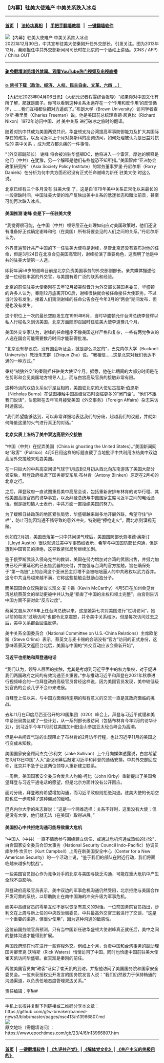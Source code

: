 ### 【内幕】驻美大使难产 中美关系跌入冰点
------------------------

#### [首页](https://github.com/gfw-breaker/banned-news3/blob/master/README.md) &nbsp;&nbsp;|&nbsp;&nbsp; [法轮功真相](https://github.com/begood0513/basic/blob/master/README.md)  &nbsp;&nbsp;|&nbsp;&nbsp; [手把手翻墙教程](https://github.com/gfw-breaker/guides/wiki)  &nbsp;&nbsp;|&nbsp;&nbsp; [一键翻墙软件](https://github.com/gfw-breaker/nogfw/blob/master/README.md)  



<div><img alt="【内幕】驻美大使难产 中美关系跌入冰点" class="attachment-djy_600_400 size-djy_600_400 wp-post-image" src="https://i.epochtimes.com/assets/uploads/2022/12/id13895805-000_9FM77W-600x400.jpg"/>
<div class="caption">
 2022年12月30日，中共宣布驻美大使秦刚升任外交部长，引发关注。图为2013年12月，秦刚担任中共外交部新闻司司长时在北京的一个活动上讲话。(CNS / AFP) / China OUT
</div></div><hr/>

#### [ 🎬  免翻墙浏览墙外禁闻、观看YouTube热门视频及电视直播](https://github.com/gfw-breaker/HelloWorld)

#### [ 💥  禁书下载（政治、经济、人权、民主自由、文革、六四 ...）](https://github.com/gfw-breaker/books/blob/master/README.md)

<div><p>
 【大纪元2023年04月06日讯】（大纪元记者程雯综合报导）“如果你对中国文化有所了解，那就是面子。你可以看到这种关系永远存在一个‘作用和反作用’的反馈循环，……我们互相都快把对方逼疯了。”布朗大学（Brown University）访问学者查尔斯‧弗里曼（Charles Freeman）说。他是美国前总统理查德‧尼克松（Richard Nixon）1972年访问中国、对
 <ok href="https://www.epochtimes.com/gb/tag/%E7%BE%8E%E4%B8%AD%E5%85%B3%E7%B3%BB.html">
  美中关系
 </ok>
 进行破冰之旅时的翻译。
</p>
<p>
 随着对抗中共成为美国两党共识，华盛顿支持台湾提高军事防御能力及扩大其国际存在的政策，以及习近平上个月对莫斯科的高调访问，如何处理被认为是日益对抗性的
 <ok href="https://www.epochtimes.com/gb/tag/%E7%BE%8E%E4%B8%AD%E5%85%B3%E7%B3%BB.html">
  美中关系
 </ok>
 ，成为双方都头痛的一件事情。
</p>
<p>
 “（外交部副部长）
 <ok href="https://www.epochtimes.com/gb/tag/%E8%B0%A2%E5%B3%B0.html">
  谢峰
 </ok>
 将会被派驻华盛顿DC，他将进入一个雷区。厚达的解释是他们（中共）在犹豫，另一个解释是他们有些惶恐不知所措。”美国智库“亚洲协会政策研究所”（Asia Society Policy Institute）的常务董事罗里‧丹尼尔斯（Rorry Daniels）在分析为何中共方面迟迟没有正式任命谢峰为新任
 <ok href="https://www.epochtimes.com/gb/tag/%E9%A9%BB%E7%BE%8E%E5%A4%A7%E4%BD%BF.html">
  驻美大使
 </ok>
 时这么说。
</p>
<p>
 北京已经有三个多月没有
 <ok href="https://www.epochtimes.com/gb/tag/%E9%A9%BB%E7%BE%8E%E5%A4%A7%E4%BD%BF.html">
  驻美大使
 </ok>
 了，这是自1979年美中关系正常化以来最长的一段空缺时间，中国驻美大使的难产反映出美中关系的低迷状态和黯淡前景，甚至可能再次跌入冰点。
</p>
<h4>
 <strong>
  美国推测
  <ok href="https://www.epochtimes.com/gb/tag/%E8%B0%A2%E5%B3%B0.html">
   谢峰
  </ok>
  会是下一任驻美大使
 </strong>
</h4>
<p>
 “我觉得很可能，在中国（中共）领导层正在处理如何应对美国政策时，他们还没有准备好正式确定谢峰和他（在美国）所有将要会见的人们之间的关系。”丹尼尔斯认为。
</p>
<p>
 外界普遍预计共产中国的下一任驻美大使将是谢峰，尽管北京还没有宣布对他的任命，但是3月24日在北京会见美国高管时，谢峰扮演了重要角色，这表明了他是中共的驻美大使第一人选。
</p>
<p>
 即将年满59岁的谢峰目前是北京负责美国事务的外交部副部长。亲共媒体描述他是一位经验丰富的外交官，与美国有着广泛的联系和经验。
</p>
<p>
 北京的前任驻美大使秦刚在去年12月被突然晋升为外交部长兼国务委员，华盛顿的许多人认为，秦刚12月底离开DC后，谢峰很快就会被任命接任大使职务，不过当时没有发生。接着人们猜测谢峰的任命公告会在今年3月的“两会”期间发布，但是也没有发生。
</p>
<p>
 这个职位上一次的最长空缺发生在1995年6月，当时华盛顿允许台湾总统李登辉以私人行程名义到访美国，北京方面随即召回时任驻美大使李道豫几个月。
</p>
<p>
 美国外交专家认为，谢峰的任命程序不像美国这样严格和复杂，一些有两党争议的人选在国会可能需要数月时间才能获得批准。
</p>
<p>
 “北京没有参议院，没有国会听证会，就是那么决定的”，巴克内尔大学（Bucknell University）教授朱志群（Zhiqun Zhu）说，“我相信……这是北京对我们表达不满的一种方式。”
</p>
<p>
 秉持“战狼外交”的秦刚担任驻美大使17个月。据悉，他在此期间的大部分时间是花在剪彩和会见美国地方领导人上，而与白宫高级官员的接触非常有限。
</p>
<p>
 这种冷淡的双边关系似乎是互相的，美国驻北京的大使尼古拉斯‧伯恩斯（Nicholas Burns）在试图接触中国高级官员时面临更多的“闭门羹”。“他们不跟我们说话”，伯恩斯在去年10月接受美国《外交事务》（Foreign Affairs）杂志采访时透露说。
</p>
<p>
 “我们希望能够达到，可以非常详细地表达我们的分歧，超越我们的议题，并就如何降低这里的火气进行真正的对话。”
</p>
<h4>
 <strong>
  北京实质上冻结了美中双边高层外交接触
 </strong>
</h4>
<p>
 “中国（中共）在捉弄美国（China is ghosting the United States）。”美国新闻网站“政客”（Politico）4月5日用这样的标题直截了当地批评中共利用冻结美中双边高层外交接触来戏耍美国。
</p>
<p>
 在一只巨大的中共高空间谍气球于1月底到2月初从西北向东南游荡了美国大部分领空后，拜登政府推迟了国务卿安东尼‧布林肯（Antony Blinken）原定在2月初的北京之行。
</p>
<p>
 之后，拜登政府一直试图重启美中高层会谈，包括重新安排布林肯的访华行程、其他美国高级官员的访华事宜，以及拜登总统与中国国家主席习近平之间的电话通话。但是据知情人士表示，中共方面一直拒绝美国的努力。
</p>
<p>
 为了缓解日益动荡的地区紧张局势，华盛顿越来越多地开展外联，希望守住“护栏”，防止可能因沟通不畅导致的意外冲突，特别是“擦枪走火”，而北京则漠视无赌。
</p>
<p>
 例如在2月初，美国击落第一只中共间谍气球后，美国国防部长劳埃德‧奥斯汀（Lloyd Austin）很快就通过美中军事热线表示，希望与中国国防部长沟通，但是遭到中国官员的拒绝，这导致紧张局势继续加剧。
</p>
<p>
 鉴于俄罗斯武装入侵乌克兰的教训，美国在努力增加对台湾的武器出售，并努力加快已经严重延迟的已出售武器的交付，并加强与台湾的官方接触，旨在确保处于“第一岛链”上的台湾这个亚洲民主灯塔不会被咄咄逼人的中共政权以武力吞并。这令中共当局越来越不满，它称这些接触会鼓励台独分子。
</p>
<p>
 而美国国会众议院新议长凯文‧麦卡锡（Kevin McCarthy）4月5日在加州会见台湾总统蔡英文的举动更被中共认为是“损害了中国的主权和领土完整”。白宫则告诉中国方面不要对此“反应过度”。
</p>
<p>
 蔡英文自从2016年上任台湾总统以来，这是她第七次对美国进行“过境访问”，她以前的每次“过境访问”也都令北京震怒，并令美中关系结冰，但是每次访问过去之后，美中关系都会回温反弹。
</p>
<p>
 美中关系全国委员会（National Committee on U.S.-China Relations）主席欧伦斯（Steve Orlins）表示，蔡英文与麦卡锡的会晤没有“官方”访问的正式身份，这意味着蔡英文返回台北后，美国与中国的“外交互动应该会重新开始”。
</p>
<h4>
 <strong>
  习近平也拒绝和拜登通电话
 </strong>
</h4>
<p>
 “我们认为，领导人层面的接触，尤其是考虑到习近平手中的权力集权，对于促进我们两国政府之间的有效沟通至关重要。”参与推动习近平和拜登在2021年秋季进行视频峰会的一位拜登政府高级官员曾经这样说，因为美国官员发现，美中较低级别官员的会谈几乎不会带来进展。
</p>
<p>
 自拜登上任以来，与中国方面保持定期的和有意义的交流一直是其政府面临的挑战。
</p>
<p>
 去年11月在印度尼西亚召开的20国集团（G20）峰会上，拜登与习近平就缓和美中紧张局势达成了一些计划，从一系列部长级访问（包括布林肯今年2月的访华计划），到习近平今年11月前往美国加州旧金山参加亚太经合峰会为高潮。
</p>
<p>
 但是中共间谍气球的出现阻止了布林肯的2月访华行程，也让习近平11月的美国之行变成未知数。
</p>
<p>
 美国国家安全顾问杰克‧沙利文（Jake Sullivan）上个月向媒体透露说，白宫希望在3月13日中国“人大”会议闭幕后敲定习近平和拜登的通话安排。中共外交部回应称，北京并不急于让这两位领导人重新建立联系。
</p>
<p>
 一周后，美国国家安全委员会发言人约翰‧柯比（John Kirby）重新提出了美国希望拜登与习近平通电话的愿望，但是北京方面并没有公开回应。
</p>
<p>
 面对分歧，拜登政府希望增加沟通，而习近平政府则拒绝沟通。驻美大使的长期空缺也进一步障碍了这种僵局的缓和。
</p>
<p>
 巴克内尔大学的朱志群说：“这是一个两难选择：关系不好时，这里没有大使；但是没有大使，他们就无法（在美国）取得进展。”
</p>
<h4>
 <strong>
  美国担心中共拒绝沟通可能导致重大危机
 </strong>
</h4>
<p>
 “中国人（中共）一直不情愿参与围绕建立信任、或通过危机沟通或热线的讨论”，白宫国家安全委员会印太事务（National Security Council Indo-Pacific）协调员库尔特‧坎贝尔（Kurt Campbell）上周在新美国安全中心（Center for a New American Security）的一个活动上说，“鉴于我们的部队在附近行动，我们将面临越来越多的挑战”。
</p>
<p>
 一些美国官员担心作为竞争对手的北京与美国与缺乏沟通，可能在重大危机中产生全球不良影响。
</p>
<p>
 拜登政府高级官员表示，美中双边的军事危机沟通仍然受阻，北京拒绝与美国合作开发可靠的系统，以帮助防止在南中国海的冲突升级为军事危机。
</p>
<p>
 而美中高级官员的零星互动不足以恢复有意义的对话。一位前国务院官员指出，沙利文在上周与新上任的中央政治局委员、中共最高外交官王毅进行了交谈，“这是一个重要的渠道，但很少使用”，因为这种沟通的敏感性。
</p>
<p>
 这位前国务院官员预测，只有当中国新任驻华盛顿大使谢峰真正就任后，美中之间的整体沟通才能得到扩展。
</p>
<p>
 两国政府现在也在进行一些穿梭外交。例如上个月，负责中国和台湾事务的副助理国务卿里克‧沃特斯（Rick Waters）悄悄访问了中国，同时也恰逢中国前驻美大使崔天凯访问华盛顿。崔天凯是秦刚的前任。
</p>
<p>
 两位美国官员向“政客”证实了崔天凯的到访，并指他访问了美国国务院和国家安全委员会。一位未获授权公开发言的国务院发言人说：“我们仍然致力于保持畅通的沟通渠道，以负责任地态度管理双边关系。”
</p>
<p>
 责任编辑：李琳#
</p>
</div>
<hr/>
手机上长按并复制下列链接或二维码分享本文章：<br/>
https://github.com/gfw-breaker/banned-news3/blob/master/pages/nsc413/n13966807.md <br/>
<a href='https://github.com/gfw-breaker/banned-news3/blob/master/pages/nsc413/n13966807.md'><img src='https://github.com/gfw-breaker/banned-news3/blob/master/pages/nsc413/n13966807.md.png'/></a> <br/>
原文地址（需翻墙访问）：https://www.epochtimes.com/gb/23/4/6/n13966807.htm


------------------------
#### [首页](https://github.com/gfw-breaker/banned-news3/blob/master/README.md) &nbsp;|&nbsp; [一键翻墙软件](https://github.com/gfw-breaker/nogfw/blob/master/README.md) &nbsp;| [《九评共产党》](https://github.com/gfw-breaker/9ping.md/blob/master/README.md#九评之一评共产党是什么) | [《解体党文化》](https://github.com/gfw-breaker/jtdwh.md/blob/master/README.md) | [《共产主义的终极目的》](https://github.com/gfw-breaker/gczydzjmd.md/blob/master/README.md)


<img src='http://gfw-breaker.win/banned-news3/pages/nsc413/n13966807.md' width='0px' height='0px'/>